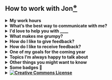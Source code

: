 ## How to work with Jon[<sup>※</sup>](https://github.com/shnizzedy/shnizzedy/blob/README/references.md#personal_readmes)
<!-- *This document is meant to give colleagues a quick rundown on my work preferences, and some context about my life. Feel free to edit the template and add whatever information feels important to you! You are free to use and share this template under Creative Commons Attribution-ShareAlike 2.5 Generic (CC BY-SA 2.5).* -->

<details markdown="1">
  <summary><strong>My work hours</strong></summary>
<!-- *Are you a morning person? Or a night owl? When should someone expect to work with you? When will I be unavailable?* -->

I <span title="struggle">strive</span> to maintain a healthy work-life balance. In service of that effort, for my primary employment I try to be:

* fully available 9 AM ‒ 5 PM ([America/New_York](https://en.wikipedia.org/wiki/List_of_tz_database_time_zones)) on workdays (typically Monday ‒ Friday) with approximately a 30 minute lunch break at some point
* fully unavailable outside those hours, during lunch, weekends, and days off
</details>

<details markdown="1">
  <summary><strong>What’s the best way to communicate with me?</strong></summary>
<!-- *Prefer Slack over email on certain topics? Prefer in-person meetings over chats? Is it OK to interrupt when I have headphones on?* -->

I'm a bit hard of hearing and a bit of a stutterer, so I prefer written to spoken communication. I check the following in order of frequency:

1. [![Slack](https://cdn.brandfolder.io/5H442O3W/at/pl546j-7le8zk-6gwiyo/Slack_Mark.png?width=12&height=12) CMI-CNL Slack](cmi-cnl.slack.com)
2. ![Credo Mobile](https://upload.wikimedia.org/wikipedia/commons/thumb/1/19/CREDO_Mobile_logo.svg/37px-CREDO_Mobile_logo.svg.png) text messages
3. ![Outlook](https://github.com/shnizzedy/shnizzedy/blob/README/images/outlook_12px.png?raw=true) work (`@childmind.org`) email
5. :octocat: GitHub issues
4. ![Slack](https://cdn.brandfolder.io/5H442O3W/at/pl546j-7le8zk-6gwiyo/Slack_Mark.png?width=12&height=12) other Slack workspaces
5. [<img src="https://mattermost.com/wp-content/themes/mattermostv3/favicon-16x16.png" style="height:12px;" alt="Mattermost"> Brainhack Mattermost](https://mattermost.brainhack.org/brainhack)
6. ![Vasegurt](https://github.com/shnizzedy/shnizzedy/blob/README/images/vasegurt_12px.png?raw=true) personal (`@vasegurt.com`) email

If I don’t respond, try:

1. ![Just wait longer](https://github.com/shnizzedy/shnizzedy/blob/README/images/just%20wait%20longer.gif?raw=true)[<sup>※</sup>](https://github.com/shnizzedy/shnizzedy/blob/README/references.md#ace_ventura)
2. reaching out to someone else relevant to the question / project
3. sending me a reminder
</details>

<details>
  <summary><strong>I'd love to help you with ____</strong></summary>
<!-- *What are tools, libraries, skills, etc., that you can help others with? e.g., I am always happy to help teach people how to make GIFs in photoshop, or how to use Sketch for super-fast prototyping.* -->
Check out my <a href="https://sourcerer.io/shnizzedy"><img alt="Sourcerer logo" src="https://sourcerer.io/icons/logo-sharing.svg"> Sourcerer profile</a> to see where I've been actively coding.
</details>

<details markdown="1">
  <summary><strong>What makes me grumpy?</strong></summary>
Demands for action combined with unwillingness to explain the target of said action.

![American Chopper Argument](https://github.com/shnizzedy/shnizzedy/blob/README/images/American%20Chopper%20Argument.jpeg?raw=true)[<sup>※</sup>](https://github.com/shnizzedy/shnizzedy/blob/README/references.md#american_chopper)
</details>

<details markdown="1">
  <summary><strong>How do I like to give feedback?</strong></summary>
<!-- *In-person? Via Slack/email? Frequency of feedback?* -->
Timely, constructively, and specifically.
</details>

<details markdown="1">
  <summary><strong>How do I like to receive feedback?</strong></summary>
<!-- *In-person? Via Slack/email? Frequency of feedback?* -->
Specifically, action-oriented, and visually.
</details>

<details markdown="1">
  <summary><strong>One of my goals for the coming year</strong></summary>
<!-- *What's something you hope to learn, make or do in the coming year? Can be work related or not!* -->
I hope to carve out enough time to help my friend Dr. Bu realize his design for the *Comics History Index*.
</details>

<details markdown="1">
  <summary><strong>Topics I’m always happy to talk about</strong></summary>
<!-- *WebGL? The sandwich spectrum? Medieval poetry? Your dog? Give people ideas on what you love to discuss.* -->
Art, particularly <a href="https://www.last.fm/user/shnizzedy">music</a>, <a href="https://www.goodreads.com/author/show/3092846.Jon_Clucas">literature</a>, and <a href="https://www.imdb.com/user/ur24972391/?ref_=nv_usr_prof_2">film</a>.
</details>

<details markdown="1">
  <summary><strong>Other things you might want to know</strong></summary>
<!-- *Some optional ideas below. Delete and/or add whatever you like.* -->

* My favorite baked good — pie
* Spouses/partners/kiddos/pets — one spouse
* Fruit on pizza — yes, especially jalapeño + pineapple ![Mazikeen's pizza order](https://github.com/shnizzedy/shnizzedy/blob/README/images/Mazikeen's%20pizza.png?raw=true)[<sup>※</sup>](https://github.com/shnizzedy/shnizzedy/blob/README/references.md#god_johnson)
* My coffee order — decaf café au lait
</details>

<details markdown="1">
   <summary><strong>Some badges 📛<strong></summary>
<a href="https://hacktoberfest.digitalocean.com/"><img src="https://anchor.digitalocean.com/rs/113-DTN-266/images/Tree%20Badge.png" alt="Hacktoberfest 2020 tree planted" height="100px"></a><a href="https://stackoverflow.com/users/story/7868821#assessment-8290135"><img src="https://i.stack.imgur.com/9qUuc.png" alt="Pluralsight Python IQ" height="100px"></a><span itemscope itemtype="https://schema.org/Person"><a itemprop="sameAs" content="https://orcid.org/0000-0001-7590-5806" href="https://orcid.org/0000-0001-7590-5806" target="orcid.widget" rel="me noopener noreferrer" style="vertical-align:top;"><img src="https://upload.wikimedia.org/wikipedia/commons/thumb/0/06/ORCID_iD.svg/100px-ORCID_iD.svg.png" style="width:1em;margin-right:.5em;" alt="ORCID iD icon"></a></span>
</details>

<details markdown="1">
  <summary><a rel="license" href="http://creativecommons.org/licenses/by-sa/2.5/"><img alt="Creative Commons License" style="border-width:0" src="https://i.creativecommons.org/l/by-sa/2.5/88x31.png" /></a></summary>
  
  This work[<sup>※</sup>](https://github.com/shnizzedy/shnizzedy/blob/README/references.md#personal_readmes) is licensed under a <a rel="license" href="http://creativecommons.org/licenses/by-sa/2.5/">Creative Commons Attribution-ShareAlike 2.5 Generic License</a>.
</details>
